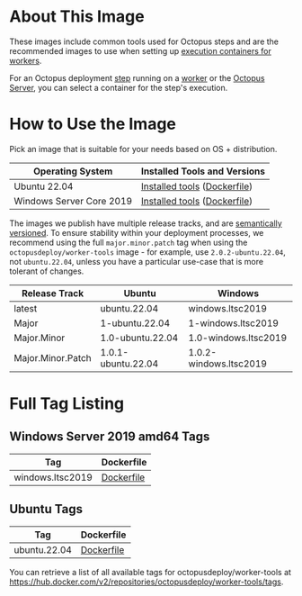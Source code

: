 # About This Image

These images include common tools used for Octopus steps and are the recommended images to use when setting up [execution containers for workers](https://octopus.com/docs/deployment-process/execution-containers-for-workers).

For an Octopus deployment [step](https://octopus.com/docs/deployment-process/steps) running on a [worker](https://octopus.com/docs/infrastructure/workers) or the [Octopus Server](https://octopus.com/docs/infrastructure/workers/built-in-worker), you can select a container for the step's execution.

# How to Use the Image

Pick an image that is suitable for your needs based on OS + distribution.

| Operating System         | Installed Tools and Versions                                                                                                                         |
|--------------------------|------------------------------------------------------------------------------------------------------------------------------------------------------|
| Ubuntu 22.04             | [Installed tools](https://github.com/OctopusDeploy/WorkerTools/blob/master/ubuntu.22.04/README.md) ([Dockerfile](https://github.com/OctopusDeploy/WorkerTools/blob/master/ubuntu.22.04/Dockerfile))         |
| Windows Server Core 2019 | [Installed tools](https://github.com/OctopusDeploy/WorkerTools/blob/master/windows.ltsc2019/README.md) ([Dockerfile](https://github.com/OctopusDeploy/WorkerTools/blob/master/windows.ltsc2019/Dockerfile)) |

The images we publish have multiple release tracks, and are [semantically versioned](https://semver.org/). To ensure stability within your deployment processes, we recommend using the full `major.minor.patch` tag when using the `octopusdeploy/worker-tools` image - for example, use `2.0.2-ubuntu.22.04`, not `ubuntu.22.04`, unless you have a particular use-case that is more tolerant of changes.

Release Track  | Ubuntu             | Windows 
---------|--------------------| ---
latest | ubuntu.22.04       | windows.ltsc2019
Major | 1-ubuntu.22.04     | 1-windows.ltsc2019
Major.Minor | 1.0-ubuntu.22.04   | 1.0-windows.ltsc2019
Major.Minor.Patch | 1.0.1-ubuntu.22.04 | 1.0.2-windows.ltsc2019

# Full Tag Listing

## Windows Server 2019 amd64 Tags
Tag | Dockerfile
---------| ---------------
windows.ltsc2019 | [Dockerfile](https://github.com/OctopusDeploy/WorkerTools/blob/master/windows.ltsc2019/Dockerfile)

## Ubuntu Tags
Tag | Dockerfile
---------| ---------------
ubuntu.22.04 | [Dockerfile](https://github.com/OctopusDeploy/WorkerTools/blob/master/ubuntu.22.04/Dockerfile)

You can retrieve a list of all available tags for octopusdeploy/worker-tools at https://hub.docker.com/v2/repositories/octopusdeploy/worker-tools/tags.
